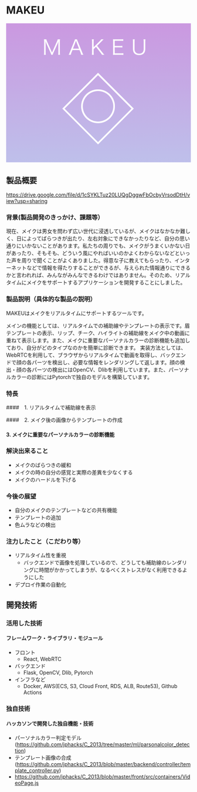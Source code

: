# MAKEU

![sample_img](./sample_img.png)

## 製品概要

https://drive.google.com/file/d/1cSYKLTuz20LUQgDggwFbOcbyVrsodDtH/view?usp=sharing



### 背景(製品開発のきっかけ、課題等）

現在、メイクは男女を問わず広い世代に浸透しているが、メイクはなかなか難しく、日によってばらつきが出たり、左右対象にできなかったりなど、自分の思い通りにいかないことがあります。私たちの周りでも、メイクがうまくいかない日があったり、そもそも、どういう風にやればいいのかよくわからないなどといった声を周りで聞くことがよくありました。得意な子に教えてもらったり、インターネットなどで情報を得たりすることができるが、与えられた情報通りにできるかと言われれば、みんながみんなできるわけではありません。そのため、リアルタイムにメイクをサポートするアプリケーションを開発することにしました。



### 製品説明（具体的な製品の説明）

MAKEUはメイクをリアルタイムにサポートするツールです。

メインの機能としては、リアルタイムでの補助線やテンプレートの表示です。眉テンプレートの表示、リップ、チーク、ハイライトの補助線をメイク中の動画に重ねて表示します。また、メイクに重要なパーソナルカラーの診断機能も追加しており、自分がどのタイプなのかを簡単に診断できます。 実装方法としては、WebRTCを利用して、ブラウザからリアルタイムで動画を取得し、バックエンドで顔の各パーツを検出し、必要な情報をレンダリングして返します。顔の検出・顔の各パーツの検出にはOpenCV、Dlibを利用しています。また、パーソナルカラーの診断にはPytorchで独自のモデルを構築しています。



### 特長
####　1. リアルタイムで補助線を表示

####　2. メイク後の画像からテンプレートの作成

#### 3.  メイクに重要なパーソナルカラーの診断機能



### 解決出来ること

- メイクのばらつきの緩和
- メイクの時の自分の感覚と実際の差異を少なくする
- メイクのハードルを下げる



### 今後の展望

- 自分のメイクのテンプレートなどの共有機能
- テンプレートの追加
- 色ムラなどの検出



### 注力したこと（こだわり等）
* リアルタイム性を重視
  * バックエンドで画像を処理しているので、どうしても補助線のレンダリングに時間がかかってしまうが、なるべくストレスがなく利用できるようにした
* デプロイ作業の自動化

## 開発技術
### 活用した技術
#### フレームワーク・ライブラリ・モジュール
* フロント
  * React, WebRTC
* バックエンド
  * Flask, OpenCV, Dlib, Pytorch
* インフラなど
  * Docker, AWS(ECS, S3, Cloud Front, RDS, ALB, Route53), Github Actions

### 独自技術
#### ハッカソンで開発した独自機能・技術
* パーソナルカラー判定モデル(https://github.com/jphacks/C_2013/tree/master/ml/parsonalcolor_detection)
* テンプレート画像の合成(https://github.com/jphacks/C_2013/blob/master/backend/controller/template_controller.py)
* https://github.com/jphacks/C_2013/blob/master/front/src/containers/VideoPage.js
